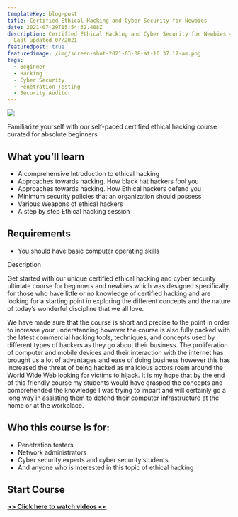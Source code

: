```yaml
---
templateKey: blog-post
title: Certified Ethical Hacking and Cyber Security for Newbies
date: 2021-07-29T15:54:32.408Z
description: Certified Ethical Hacking and Cyber Security for Newbies — Udemy —
  Last updated 07/2021
featuredpost: true
featuredimage: /img/screen-shot-2021-03-08-at-10.37.17-am.png
tags:
  - Beginner
  - Hacking
  - Cyber Security
  - Penetration Testing
  - Security Auditor
---
```

![](/img/screen-shot-2021-03-08-at-10.37.17-am.png)

<!--StartFragment-->

Familiarize yourself with our self-paced certified ethical hacking course curated for absolute beginners

## What you’ll learn

* A comprehensive Introduction to ethical hacking
* Approaches towards hacking. How black hat hackers fool you
* Approaches towards hacking. How Ethical hackers defend you
* Minimum security policies that an organization should possess
* Various Weapons of ethical hackers
* A step by step Ethical hacking session

## Requirements

* You should have basic computer operating skills

Description

Get started with our unique certified ethical hacking and cyber security ultimate course for beginners and newbies which was designed specifically for those who have little or no knowledge of certified hacking and are looking for a starting point in exploring the different concepts and the nature of today’s wonderful discipline that we all love.

We have made sure that the course is short and precise to the point in order to increase your understanding however the course is also fully packed with the latest commercial hacking tools, techniques, and concepts used by different types of hackers as they go about their business. The proliferation of computer and mobile devices and their interaction with the internet has brought us a lot of advantages and ease of doing business however this has increased the threat of being hacked as malicious actors roam around the World Wide Web looking for victims to hijack. It is my hope that by the end of this friendly course my students would have grasped the concepts and comprehended the knowledge I was trying to impart and will certainly go a long way in assisting them to defend their computer infrastructure at the home or at the workplace.

## Who this course is for:

* Penetration testers
* Network administrators
* Cyber security experts and cyber security students
* And anyone who is interested in this topic of ethical hacking

## **Start Course**

**[\>> Click here to watch videos <<](https://www.fembed.com/p/x30j-a588qdlx50)**

<!--EndFragment-->